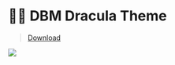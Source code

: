 # 🧛‍♂️ DBM Dracula Theme

> [Download](https://github.com/CapOliveiraBr/DBM-Dracula-Theme/archive/master.zip)

<img src="https://i.imgur.com/QQOlyCf.gif">
